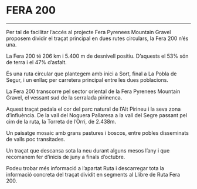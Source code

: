 # FERA 200

---

Per tal de facilitar l’accés al projecte Fera Pyrenees Mountain Gravel proposem dividir el traçat principal en dues rutes circulars, la Fera 200 n’és una.

La Fera 200 té 206 km i 5.400 m de desnivell positiu. D’aquests el 53% són de terra i el 47% d’asfalt.

És una ruta circular que plantegem amb inici a Sort, final a La Pobla de Segur, i un enllaç per carretera principal entre les dues poblacions.

La Fera 200 transcorre pel sector oriental de la Fera Pyrenees Mountain Gravel, el vessant sud de la serralada pirinenca.

Aquest traçat pedala el cor del parc natural de l’Alt Pirineu i la seva zona d’influència. De la vall del Noguera Pallaresa a la vall del Segre passant pel cim de la ruta, la Torreta de l’Orri, de 2.438m.

Un paisatge mosaic amb grans pastures i boscos, entre pobles disseminats de valls poc transitades.

Un traçat que descansa sota la neu durant alguns mesos l’any i que recomanem fer d’inicis de juny a finals d’octubre.

Podeu trobar més informació a l’apartat Ruta i descarregar tota la informació concreta del traçat dividit en segments al Llibre de Ruta Fera 200.
